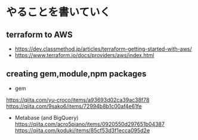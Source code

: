 # やることを書いていく

## terraform to AWS

- https://dev.classmethod.jp/articles/terraform-getting-started-with-aws/
- https://www.terraform.io/docs/providers/aws/index.html

## creating gem,module,npm packages

- gem

https://qiita.com/yu-croco/items/a93693d02ca39ac38f78
https://qiita.com/9sako6/items/72994b8b1c00af4e61fe

- Metabase (and BigQuery)
https://qiita.com/acro5piano/items/0920550d297651b04387
https://qiita.com/koduki/items/85cf53d3f1ecca095d2e